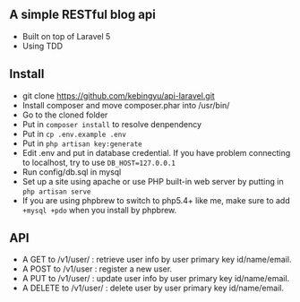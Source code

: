 ## A simple RESTful blog api 

* Built on top of Laravel 5 
* Using TDD

## Install

* git clone https://github.com/kebingyu/api-laravel.git <whatever name you like>
* Install composer and move composer.phar into /usr/bin/
* Go to the cloned folder
* Put in `composer install` to resolve denpendency
* Put in `cp .env.example .env`
* Put in `php artisan key:generate`
* Edit .env and put in database credential. If you have problem connecting to localhost, try to use `DB_HOST=127.0.0.1`
* Run config/db.sql in mysql
* Set up a site using apache or use PHP built-in web server by putting in `php artisan serve`
* If you are using phpbrew to switch to php5.4+ like me, make sure to add `+mysql +pdo` when you install by phpbrew.

## API

* A GET to /v1/user/<key> : retrieve user info by user primary key id/name/email.
* A POST to /v1/user : register a new user.
* A PUT to /v1/user/<key> : update user info by user primary key id/name/email.
* A DELETE to /v1/user/<key> : delete user by user primary key id/name/email.
